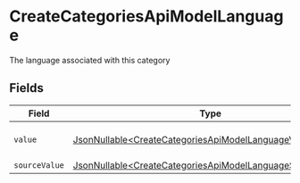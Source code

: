 # CreateCategoriesApiModelLanguage

The language associated with this category


## Fields

| Field                                                                                                                                | Type                                                                                                                                 | Required                                                                                                                             | Description                                                                                                                          | Example                                                                                                                              |
| ------------------------------------------------------------------------------------------------------------------------------------ | ------------------------------------------------------------------------------------------------------------------------------------ | ------------------------------------------------------------------------------------------------------------------------------------ | ------------------------------------------------------------------------------------------------------------------------------------ | ------------------------------------------------------------------------------------------------------------------------------------ |
| `value`                                                                                                                              | [JsonNullable\<CreateCategoriesApiModelLanguageValue>](../../models/components/CreateCategoriesApiModelLanguageValue.md)             | :heavy_minus_sign:                                                                                                                   | The Locale Code of the language                                                                                                      | en_GB                                                                                                                                |
| `sourceValue`                                                                                                                        | [JsonNullable\<CreateCategoriesApiModelLanguageSourceValue>](../../models/components/CreateCategoriesApiModelLanguageSourceValue.md) | :heavy_minus_sign:                                                                                                                   | N/A                                                                                                                                  |                                                                                                                                      |